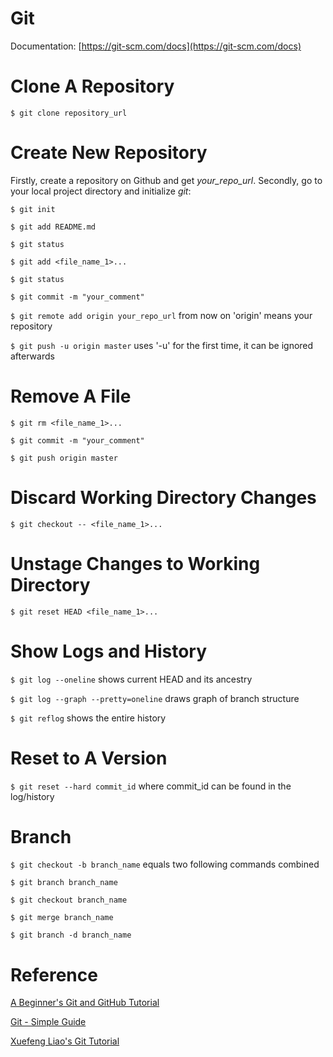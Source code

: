 # Git

Documentation: [https://git-scm.com/docs](https://git-scm.com/docs)

# Clone A Repository
`$ git clone repository_url`

# Create New Repository

Firstly, create a repository on Github and get *your_repo_url*. Secondly, go to your local project directory and initialize *git*:

`$ git init`

`$ git add README.md`

`$ git status`

`$ git add <file_name_1>...`

`$ git status`

`$ git commit -m "your_comment"`

`$ git remote add origin your_repo_url` from now on 'origin' means your repository

`$ git push -u origin master` uses '-u' for the first time, it can be ignored afterwards

# Remove A File

`$ git rm <file_name_1>...`

`$ git commit -m "your_comment"`

`$ git push origin master`

# Discard Working Directory Changes

`$ git checkout -- <file_name_1>...`

# Unstage Changes to Working Directory

`$ git reset HEAD <file_name_1>...`

# Show Logs and History

`$ git log --oneline` shows current HEAD and its ancestry

`$ git log --graph --pretty=oneline` draws graph of branch structure

`$ git reflog` shows the entire history

# Reset to A Version

`$ git reset --hard commit_id` where commit_id can be found in the log/history

# Branch

`$ git checkout -b branch_name` equals two following commands combined

`$ git branch branch_name`

`$ git checkout branch_name`

`$ git merge branch_name`

`$ git branch -d branch_name`

# Reference

[A Beginner's Git and GitHub Tutorial](https://blog.udacity.com/2015/06/a-beginners-git-github-tutorial.html)

[Git - Simple Guide](http://rogerdudler.github.io/git-guide/)

[Xuefeng Liao's Git Tutorial](https://www.liaoxuefeng.com/wiki/0013739516305929606dd18361248578c67b8067c8c017b000)
